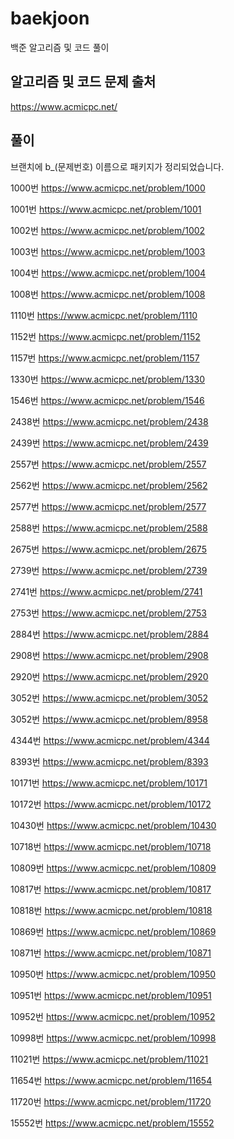 # baekjoon
백준 알고리즘 및 코드 풀이

## 알고리즘 및 코드 문제 출처 
https://www.acmicpc.net/

## 풀이
브랜치에 b_(문제번호) 이름으로 패키지가 정리되었습니다.

1000번
https://www.acmicpc.net/problem/1000

1001번
https://www.acmicpc.net/problem/1001

1002번
https://www.acmicpc.net/problem/1002

1003번
https://www.acmicpc.net/problem/1003

1004번
https://www.acmicpc.net/problem/1004

1008번
https://www.acmicpc.net/problem/1008

1110번
https://www.acmicpc.net/problem/1110

1152번
https://www.acmicpc.net/problem/1152

1157번
https://www.acmicpc.net/problem/1157

1330번
https://www.acmicpc.net/problem/1330

1546번
https://www.acmicpc.net/problem/1546

2438번
https://www.acmicpc.net/problem/2438

2439번
https://www.acmicpc.net/problem/2439

2557번
https://www.acmicpc.net/problem/2557

2562번
https://www.acmicpc.net/problem/2562

2577번
https://www.acmicpc.net/problem/2577

2588번
https://www.acmicpc.net/problem/2588

2675번
https://www.acmicpc.net/problem/2675

2739번
https://www.acmicpc.net/problem/2739

2741번
https://www.acmicpc.net/problem/2741

2753번
https://www.acmicpc.net/problem/2753

2884번
https://www.acmicpc.net/problem/2884

2908번
https://www.acmicpc.net/problem/2908

2920번
https://www.acmicpc.net/problem/2920

3052번
https://www.acmicpc.net/problem/3052

3052번
https://www.acmicpc.net/problem/8958

4344번
https://www.acmicpc.net/problem/4344

8393번
https://www.acmicpc.net/problem/8393

10171번
https://www.acmicpc.net/problem/10171

10172번
https://www.acmicpc.net/problem/10172

10430번
https://www.acmicpc.net/problem/10430

10718번
https://www.acmicpc.net/problem/10718

10809번
https://www.acmicpc.net/problem/10809

10817번
https://www.acmicpc.net/problem/10817

10818번
https://www.acmicpc.net/problem/10818

10869번
https://www.acmicpc.net/problem/10869

10871번
https://www.acmicpc.net/problem/10871

10950번
https://www.acmicpc.net/problem/10950

10951번
https://www.acmicpc.net/problem/10951

10952번
https://www.acmicpc.net/problem/10952

10998번
https://www.acmicpc.net/problem/10998

11021번
https://www.acmicpc.net/problem/11021

11654번
https://www.acmicpc.net/problem/11654

11720번
https://www.acmicpc.net/problem/11720

15552번
https://www.acmicpc.net/problem/15552
